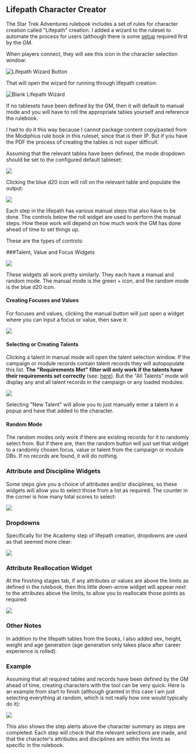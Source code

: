 ## Lifepath Character Creator

The Star Trek Adventures rulebook includes a set of rules for character creation called "Lifepath" creation. I added a wizard 
to the ruleset to automate the process for users (although there is some [setup](../general/lifepath_tables) required 
first by the GM.

When players connect, they will see this icon in the character selection window:

![Lifepath Wizard Button](../images/lifepath_wizard_button.png)

That will open the wizard for running through lifepath creation:

![Blank Lifepath Wizard](../images/lifepath_wizard_1.png)

If no tablesets have been defined by the GM, then it will default to manual mode and you will have to roll the appropriate tables 
yourself and reference the rulebook. 

I had to do it this way because I cannot package content copy/pasted from the Modiphius rule book in this ruleset, since 
that is their IP. But if you have the PDF the process of creating the tables is not super difficult. 

Assuming that the relevant tables have been defined, the mode dropdown should be set to the configured default tableset:

![](../images/lifepath_wizard_roll_mode_species.png)

Clicking the blue d20 icon will roll on the relevant table and populate the output:

![](../images/lifepath_rolling_species.gif)

Each step in the lifepath has various manual steps that also have to be done. The controls below the roll widget are used 
to perform the manual steps. How these work will depend on how much work the GM has done ahead of time to set things up.

These are the types of controls:

###Talent, Value and Focus Widgets

![](../images/lifepath_select_entry_widgets.png)

These widgets all work pretty similarly. They each have a manual and random mode. The manual mode is the green + icon, 
and the random mode is the blue d20 icon.

#### Creating Focuses and Values

For focuses and values, clicking the manual button will just open a widget where 
you can input a focus or value, then save it:

![](../images/lifepath_manual_value.png)

#### Selecting or Creating Talents

Clicking a talent in manual mode will open the talent selection window. If the campaign or module records contain talent records 
they will autopopulate this list. **The "Requirements Met" filter will only work if the talents have their requirements set 
correctly** (see: [here](../record_docs/talents_values_and_focuses#talent-requirements)). But the "All Talents" mode will 
display any and all talent records in the campaign or any loaded modules:

![](../images/lifepath_talent_select_window.png)

Selecting "New Talent" will allow you to just manually enter a talent in a popup and have that added to the character.

#### Random Mode

The random modes only work if there are existing records for it to randomly select from. But if there are, then the random 
button will just set that widget to a randomly chosen focus, value or talent from the campaign or module DBs. If no records 
are found, it will do nothing.

### Attribute and Discipline Widgets

Some steps give you a choice of attributes and/or disciplines, so these widgets will allow you to select those from a list 
as required. The counter in the corner is how many total scores to select:

![](../images/lifepath_score_select.png)

### Dropdowns

Specifically for the Academy step of lifepath creation, dropdowns are used as that seemed more clear:

![](../images/lifepath_academy_dropdowns.png)

### Attribute Reallocation Widget

At the finishing stages tab, if any attributes or values are above the limits as defined in the rulebook, then this little 
down-arrow widget will appear next to the attributes above the limits, to allow you to reallocate those points as required

![](../images/lifepath_reallocating_attribute.gif)

### Other Notes

In addition to the lifepath tables from the books, I also added sex, height, weight and age generation (age generation 
only takes place after career experience is rolled). 

### Example

Assuming that all required tables and records have been defined by the GM ahead of time, creating characters with the tool 
can be very quick. Here is an example from start to finish (although granted in this case I am just selecting everything at 
random, which is not really how one would typically do it):

![](../images/lifepath_full_example.gif)

This also shows the step alerts above the character summary as steps are completed. Each step will check that the relevant 
selections are made, and that the character's attributes and disciplines are within the limits as specific in the rulebook.
